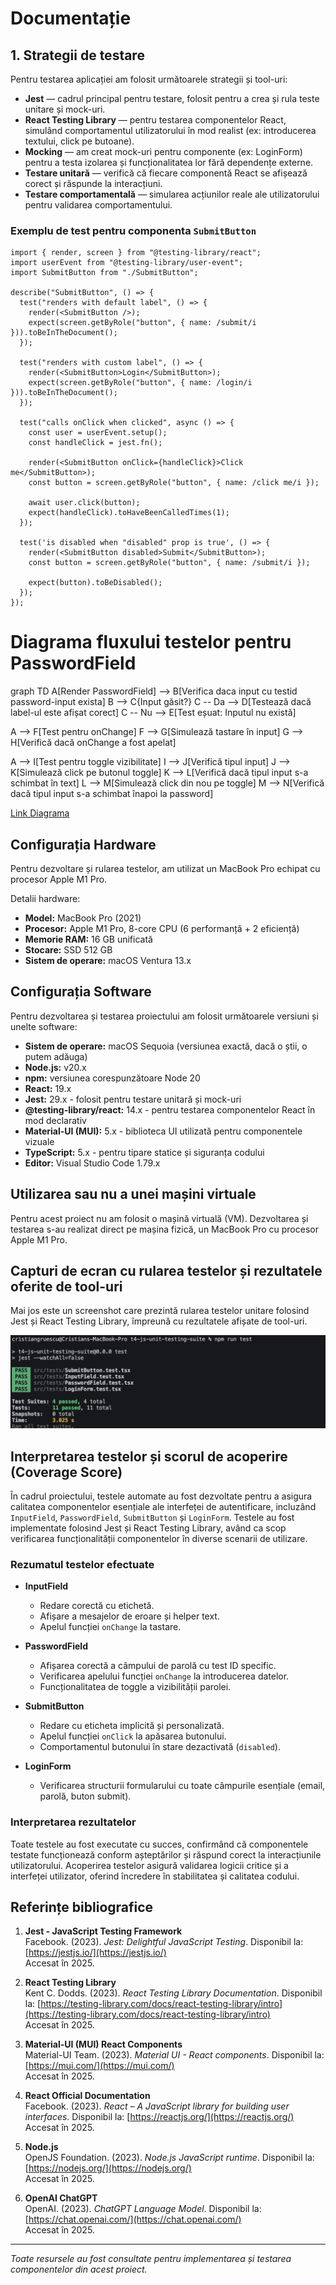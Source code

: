 # Documentație

## 1. Strategii de testare

Pentru testarea aplicației am folosit următoarele strategii și tool-uri:

- **Jest** — cadrul principal pentru testare, folosit pentru a crea și rula teste unitare și mock-uri.
- **React Testing Library** — pentru testarea componentelor React, simulând comportamentul utilizatorului în mod realist (ex: introducerea textului, click pe butoane).
- **Mocking** — am creat mock-uri pentru componente (ex: LoginForm) pentru a testa izolarea și funcționalitatea lor fără dependențe externe.
- **Testare unitară** — verifică că fiecare componentă React se afișează corect și răspunde la interacțiuni.
- **Testare comportamentală** — simularea acțiunilor reale ale utilizatorului pentru validarea comportamentului.

### Exemplu de test pentru componenta `SubmitButton`

```tsx
import { render, screen } from "@testing-library/react";
import userEvent from "@testing-library/user-event";
import SubmitButton from "./SubmitButton";

describe("SubmitButton", () => {
  test("renders with default label", () => {
    render(<SubmitButton />);
    expect(screen.getByRole("button", { name: /submit/i })).toBeInTheDocument();
  });

  test("renders with custom label", () => {
    render(<SubmitButton>Login</SubmitButton>);
    expect(screen.getByRole("button", { name: /login/i })).toBeInTheDocument();
  });

  test("calls onClick when clicked", async () => {
    const user = userEvent.setup();
    const handleClick = jest.fn();

    render(<SubmitButton onClick={handleClick}>Click me</SubmitButton>);
    const button = screen.getByRole("button", { name: /click me/i });

    await user.click(button);
    expect(handleClick).toHaveBeenCalledTimes(1);
  });

  test('is disabled when "disabled" prop is true', () => {
    render(<SubmitButton disabled>Submit</SubmitButton>);
    const button = screen.getByRole("button", { name: /submit/i });

    expect(button).toBeDisabled();
  });
});
```

# Diagrama fluxului testelor pentru PasswordField

graph TD
A[Render PasswordField] --> B[Verifica daca input cu testid password-input exista]
B --> C{Input găsit?}
C -- Da --> D[Testează dacă label-ul este afișat corect]
C -- Nu --> E[Test eșuat: Inputul nu există]

A --> F[Test pentru onChange]
F --> G[Simulează tastare în input]
G --> H[Verifică dacă onChange a fost apelat]

A --> I[Test pentru toggle vizibilitate]
I --> J[Verifică tipul input]
J --> K[Simulează click pe butonul toggle]
K --> L[Verifică dacă tipul input s-a schimbat în text]
L --> M[Simulează click din nou pe toggle]
M --> N[Verifică dacă tipul input s-a schimbat înapoi la password]

[Link Diagrama](https://mermaid.live/edit#pako:eNqVUs2O2jAQfpWRz4CygQTIoVUXypb9U9WueijhMCQmWJvYkWO3LIgTT7Ev0Zcoh32sTpxCWe2pFyv2fH8zmS1LVMpZxGKZaSxX8DCOJcCH2RcuU67hM1bVT6XTieB5Ood2-x1czr5xLZYiQUiRDiFLayCxYHhlRArlX0q7KfC1qAzOa9VLxx9tp66QHfaVMO93dWVEFRijq49nDyTEcXPY1wZ05rjgedvmUL8DLsXLM5Kj0jwx8xP93jr6R0cH_vJs0UTgvIgqbZPksCeGa9GhJw265NJoC0qOVigz7kQnDnA1-yoKmzdxDFIrmsPvX7Jp2wGvHPDTcSyn2Ec1QFgqMsGS52he2U9f2RuVZTmHH2IjFiIXBk2TZOqw12cGRpTU078I1w5xc541yUXySMqwsEZJQjfqDn7j4LdvEp_JQtVGqJKVKBY067phw9eN2a1j3701S4UEqWxtemZ25-D3_2WGpRL020-7NGctlmmRsojmxFus4LrA-sq2tUXMzIoXPGYRfaaoH2Pa5x1xSpTflSqONK1stmLREvOKbrZMacJjgbT5xelVu8UfKSsNi7pB34mwaMvWdPW8ThBc-IOg5w_C3tDvtdgTi_yu3wm9oR8Mht3uIPT7wa7FNs7X64Rhf-B7YRj0PN_zvIvdH92xLJg)

## Configurația Hardware

Pentru dezvoltare și rularea testelor, am utilizat un MacBook Pro echipat cu procesor Apple M1 Pro.

Detalii hardware:

- **Model:** MacBook Pro (2021)
- **Procesor:** Apple M1 Pro, 8-core CPU (6 performanță + 2 eficiență)
- **Memorie RAM:** 16 GB unificată
- **Stocare:** SSD 512 GB
- **Sistem de operare:** macOS Ventura 13.x

## Configurația Software

Pentru dezvoltarea și testarea proiectului am folosit următoarele versiuni și unelte software:

- **Sistem de operare:** macOS Sequoia (versiunea exactă, dacă o știi, o putem adăuga)
- **Node.js:** v20.x
- **npm:** versiunea corespunzătoare Node 20
- **React:** 19.x
- **Jest:** 29.x - folosit pentru testare unitară și mock-uri
- **@testing-library/react:** 14.x - pentru testarea componentelor React în mod declarativ
- **Material-UI (MUI):** 5.x - biblioteca UI utilizată pentru componentele vizuale
- **TypeScript:** 5.x - pentru tipare statice și siguranța codului
- **Editor:** Visual Studio Code 1.79.x

## Utilizarea sau nu a unei mașini virtuale

Pentru acest proiect nu am folosit o mașină virtuală (VM). Dezvoltarea și testarea s-au realizat direct pe mașina fizică, un MacBook Pro cu procesor Apple M1 Pro.

## Capturi de ecran cu rularea testelor și rezultatele oferite de tool-uri

Mai jos este un screenshot care prezintă rularea testelor unitare folosind Jest și React Testing Library, împreună cu rezultatele afișate de tool-uri.

![Rularea testelor](screenshots/1.png)

## Interpretarea testelor și scorul de acoperire (Coverage Score)

În cadrul proiectului, testele automate au fost dezvoltate pentru a asigura calitatea componentelor esențiale ale interfeței de autentificare, incluzând `InputField`, `PasswordField`, `SubmitButton` și `LoginForm`. Testele au fost implementate folosind Jest și React Testing Library, având ca scop verificarea funcționalității componentelor în diverse scenarii de utilizare.

### Rezumatul testelor efectuate

- **InputField**
  - Redare corectă cu etichetă.
  - Afișare a mesajelor de eroare și helper text.
  - Apelul funcției `onChange` la tastare.
- **PasswordField**

  - Afișarea corectă a câmpului de parolă cu test ID specific.
  - Verificarea apelului funcției `onChange` la introducerea datelor.
  - Funcționalitatea de toggle a vizibilității parolei.

- **SubmitButton**

  - Redare cu eticheta implicită și personalizată.
  - Apelul funcției `onClick` la apăsarea butonului.
  - Comportamentul butonului în stare dezactivată (`disabled`).

- **LoginForm**
  - Verificarea structurii formularului cu toate câmpurile esențiale (email, parolă, buton submit).

### Interpretarea rezultatelor

Toate testele au fost executate cu succes, confirmând că componentele testate funcționează conform așteptărilor și răspund corect la interacțiunile utilizatorului. Acoperirea testelor asigură validarea logicii critice și a interfeței utilizator, oferind încredere în stabilitatea și calitatea codului.

## Referințe bibliografice

1. **Jest - JavaScript Testing Framework**  
   Facebook. (2023). _Jest: Delightful JavaScript Testing_. Disponibil la: [https://jestjs.io/](https://jestjs.io/)  
   Accesat în 2025.

2. **React Testing Library**  
   Kent C. Dodds. (2023). _React Testing Library Documentation_. Disponibil la: [https://testing-library.com/docs/react-testing-library/intro](https://testing-library.com/docs/react-testing-library/intro)  
   Accesat în 2025.

3. **Material-UI (MUI) React Components**  
   Material-UI Team. (2023). _Material UI - React components_. Disponibil la: [https://mui.com/](https://mui.com/)  
   Accesat în 2025.

4. **React Official Documentation**  
   Facebook. (2023). _React – A JavaScript library for building user interfaces_. Disponibil la: [https://reactjs.org/](https://reactjs.org/)  
   Accesat în 2025.

5. **Node.js**  
   OpenJS Foundation. (2023). _Node.js JavaScript runtime_. Disponibil la: [https://nodejs.org/](https://nodejs.org/)  
   Accesat în 2025.

6. **OpenAI ChatGPT**  
   OpenAI. (2023). _ChatGPT Language Model_. Disponibil la: [https://chat.openai.com/](https://chat.openai.com/)  
   Accesat în 2025.

---

_Toate resursele au fost consultate pentru implementarea și testarea componentelor din acest proiect._
